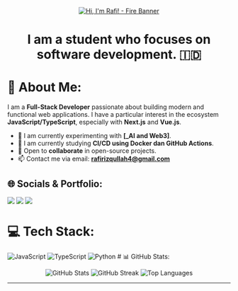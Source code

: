 <p align="center">
 <p align="center">
  <a href="https://github.com/rarizqullah">
    <img src="URL_KE_GIF_API_ANDA_ATAU_LINK_LANGSUNG_GIF" alt="Hi, I'm Rafi! - Fire Banner"/>
  </a>
</p>
</p>

<h1 align="center">I am a student who focuses on software development. 🇮🇩</h1>

# 💫 About Me:
<p>
  I am a <b>Full-Stack Developer</b> passionate about building modern and functional web applications. I have a particular interest in the ecosystem <b>JavaScript/TypeScript</b>, especially with <b>Next.js</b> and <b>Vue.js</b>.
</p>

* 🔭 I am currently experimenting with **[_AI and Web3]**.
* 🌱 I am currently studying **CI/CD using Docker dan GitHub Actions**.
* 👯 Open to **collaborate** in open-source projects.
* 📫 Contact me via email: **rafirizqullah4@gmail.com**

## 🌐 Socials & Portfolio:
<p align="left">
  <a href="mailto:rafirizqullah4@gmail.com" target="_blank"><img src="https://img.shields.io/badge/Email-D14836?style=for-the-badge&logo=gmail&logoColor=white" /></a>
  <a href="https://www.linkedin.com/in/USERNAME_LINKEDIN_ANDA" target="_blank"><img src="https://img.shields.io/badge/LinkedIn-0077B5?style=for-the-badge&logo=linkedin&logoColor=white" /></a>
  <a href="https://URL_PORTOFOLIO_ANDA" target="_blank"><img src="https://img.shields.io/badge/Portfolio-255E63?style=for-the-badge&logo=google-chrome&logoColor=white" /></a>
</p>

# 💻 Tech Stack:
![JavaScript](https://img.shields.io/badge/javascript-%23323330.svg?style=for-the-badge&logo=javascript&logoColor=%23F7DF1E) ![TypeScript](https://img.shields.io/badge/typescript-%23007ACC.svg?style=for-the-badge&logo=typescript&logoColor=white) ![Python](https://img.shields.io/badge/python-3670A0?style=for-the-badge&logo=python&logoColor=ffdd54) # 📊 GitHub Stats:
<p align="center">
  <img src="https://github-readme-stats.vercel.app/api?username=rarizqullah&theme=dark&hide_border=true&include_all_commits=true&count_private=true" alt="GitHub Stats" />
  <img src="https://nirzak-streak-stats.vercel.app/?user=rarizqullah&theme=dark&hide_border=true" alt="GitHub Streak" />
  <img src="https://github-readme-stats.vercel.app/api/top-langs/?username=rarizqullah&theme=dark&hide_border=true&include_all_commits=true&count_private=true&layout=compact" alt="Top Languages" />
</p>

---
<p align="center">
  
</p>
